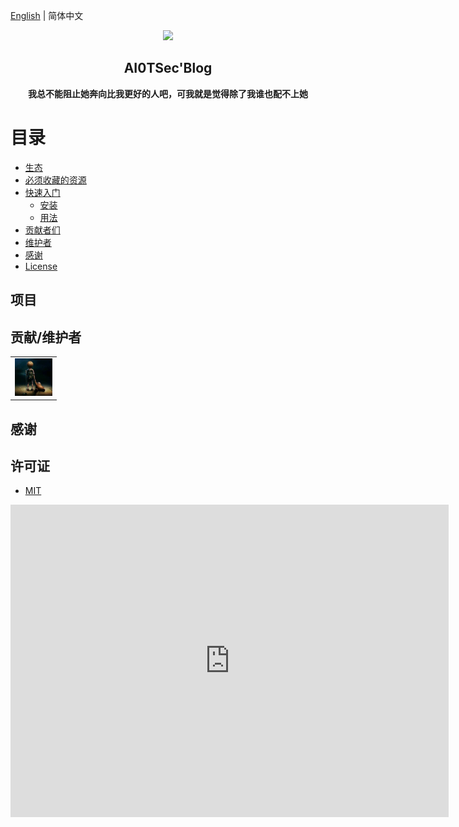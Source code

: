 [English](./README.EN.md) | 简体中文

<p align="center"><img src="https://ai0tsec.github.io/Blog/images/AboutMe.jpg"></p>

<h2 align="center">AI0TSec'Blog</h2>
<p align="center"><b>我总不能阻止她奔向比我更好的人吧，可我就是觉得除了我谁也配不上她</b></p>

# 目录

- [生态](#生态)
- [必须收藏的资源](#必须收藏的资源)
- [快速入门](#快速入门)
  - [安装](#安装)
  - [用法](#用法)
- [贡献者们](#贡献者们)
- [维护者](#维护者)
- [感谢](#感谢)
- [License](#license)
                                                                                                                             
## 项目

## 贡献/维护者

<table>
    <tbody>
        <tr>
            <td>
                <a target="_blank" href="https://github.com/AI0TSec"><img width="60px" src="https://github.com/AI0TSec/Blog/blob/master/images/Photo.jpg"></a>
            </td>
        </tr>
    </tbody>
</table>

## 感谢



## 许可证

- [MIT](https://opensource.org/licenses/MIT)


<html>
<head><title>AI0TSec'Blog</title></head> 
<body><iframe width="701" height="500" src="https://cybermap.kaspersky.com/cn/widget/dynamic/dark" frameborder="0"></body>
</html>


👋
🏠
⬇️
📚
✨
🚀
🛠
⚡️
 📝

